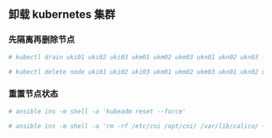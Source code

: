 ## **卸载 kubernetes 集群**

### 先隔离再删除节点

```bash
# kubectl drain uki01 uki02 uki03 ukm01 ukm02 ukm03 ukn01 ukn02 ukn03 --delete-local-data --force --ignore-daemonsets

# kubectl delete node uki01 uki02 uki03 ukm01 ukm02 ukm03 ukn01 ukn02 ukn03
```

### 重置节点状态

```bash
# ansible ins -m shell -a 'kubeadm reset --force'

# ansible ins -m shell -a 'rm -rf /etc/cni /opt/cni/ /var/lib/calico/ ~/.kube/'
```

